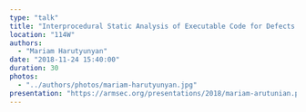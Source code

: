 ```yaml
---
type: "talk"
title: "Interprocedural Static Analysis of Executable Code for Defects Detection"
location: "114W"
authors:
  - "Mariam Harutyunyan"
date: "2018-11-24 15:40:00"
duration: 30
photos:
  - "../authors/photos/mariam-harutyunyan.jpg"
presentation: "https://armsec.org/presentations/2018/mariam-arutunian.pdf"
---
```

